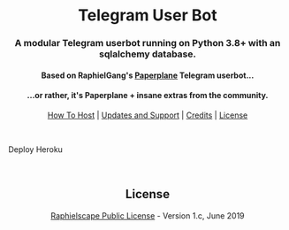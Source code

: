 <h1 align="center">Telegram User Bot</h1>
<h3 align="center">A modular Telegram userbot running on Python 3.8+ with an sqlalchemy database.</h3>
<h4 align="center">Based on RaphielGang's <a href="https://github.com/RaphielGang/Telegram-UserBot">Paperplane</a> Telegram userbot...</h4>
<h4 align="center">...or rather, it's Paperplane + insane extras from the community.</h4>
<p align="center"><a href="#how-to-host">How To Host</a> | <a href="#updates-and-support">Updates and Support</a> | <a href="#credits">Credits</a> | <a href="#license">License</a></p>
<p align="center">&nbsp;</p>
<a href="https://heroku.com/deploy?template=https://github.com/afdulfauzan/telegram-userbot/tree/stable">Deploy Heroku</a>
<p align="center">&nbsp;</p>
<h2 align="center">License</h2>
<p align="center"><a href="https://github.com/afdulfauzan/telegram-userbot/blob/stable/LICENSE">Raphielscape Public License</a> - Version 1.c, June 2019</p>
